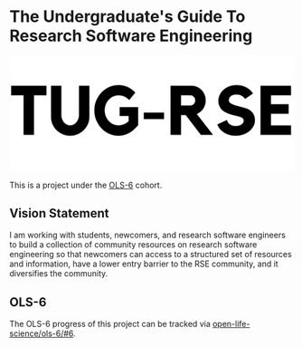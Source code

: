 # The Undergraduate's Guide To Research Software Engineering

<p align="center">
  <img src="book/logo.svg" />
</p>

This is a project under the [OLS-6](https://openlifesci.org/ols-6) cohort.

## Vision Statement

I am working with students, newcomers, and research software engineers to build a collection of community resources on research software engineering so that newcomers can access to a structured set of resources and information, have a lower entry barrier to the RSE community, and it diversifies the community.

## OLS-6

The OLS-6 progress of this project can be tracked via [open-life-science/ols-6/#6](https://github.com/open-life-science/ols-6/issues/6).
